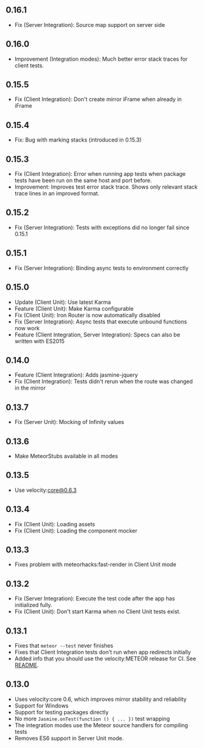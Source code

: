 ## 0.16.1

* Fix (Server Integration): Source map support on server side

## 0.16.0

* Improvement (Integration modes): Much better error stack traces for client tests.

## 0.15.5

* Fix (Client Integration): Don't create mirror iFrame when already in iFrame

## 0.15.4

* Fix: Bug with marking stacks (introduced in 0.15.3)

## 0.15.3

* Fix (Client Integration): Error when running app tests when package tests have been run
    on the same host and port before.
* Improvement: Improves test error stack trace. Shows only relevant stack trace lines in an improved format.

## 0.15.2

* Fix (Server Integration): Tests with exceptions did no longer fail since 0.15.1

## 0.15.1

* Fix (Server Integration): Binding async tests to environment correctly

## 0.15.0

* Update (Client Unit): Use latest Karma
* Feature (Client Unit): Make Karma configurable
* Fix (Client Unit): Iron Router is now automatically disabled
* Fix (Server Integration): Async tests that execute unbound functions now work
* Feature (Client Integration, Server Integration): Specs can also be written with ES2015

## 0.14.0

* Feature (Client Integration): Adds jasmine-jquery
* Fix (Client Integration): Tests didn't rerun when the route was changed in the mirror

## 0.13.7

* Fix (Server Unit): Mocking of Infinity values

## 0.13.6

* Make MeteorStubs available in all modes

## 0.13.5

* Use velocity:core@0.6.3

## 0.13.4

* Fix (Client Unit): Loading assets
* Fix (Client Unit): Loading the component mocker

## 0.13.3

* Fixes problem with meteorhacks:fast-render in Client Unit mode

## 0.13.2

* Fix (Server Integration): Execute the test code after the app has initialized fully.
* Fix (Client Unit): Don't start Karma when no Client Unit tests exist.

## 0.13.1

* Fixes that `meteor --test` never finishes
* Fixes that Client Integration tests don't run when app redirects initially
* Added info that you should use the velocity:METEOR release for CI. See [README](https://github.com/Sanjo/meteor-jasmine#running-tests-in-continuous-integration).

## 0.13.0

* Uses velocity:core 0.6, which improves mirror stability and reliability
* Support for Windows
* Support for testing packages directly
* No more `Jasmine.onTest(function () { ... })` test wrapping
* The integration modes use the Meteor source handlers for compiling tests
* Removes ES6 support in Server Unit mode.
